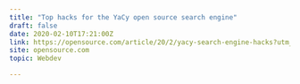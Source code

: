 ```yaml
---
title: "Top hacks for the YaCy open source search engine"
draft: false
date: 2020-02-10T17:21:00Z
link: https://opensource.com/article/20/2/yacy-search-engine-hacks?utm_medium=RSS&utm_source=hune
site: opensource.com
topic: Webdev  

---
```

